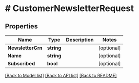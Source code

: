 # # CustomerNewsletterRequest


## Properties 


Name | Type | Description | Notes
------------ | ------------- | ------------- | -------------
**NewsletterGrn**| **string** |   | [optional]
**Name**| **string** |   | [optional]
**Subscribed**| **bool** |   | [optional]


[[Back to Model list]](../../README.md#models) [[Back to API list]](../../README.md#endpoints) [[Back to README]](../../README.md)

